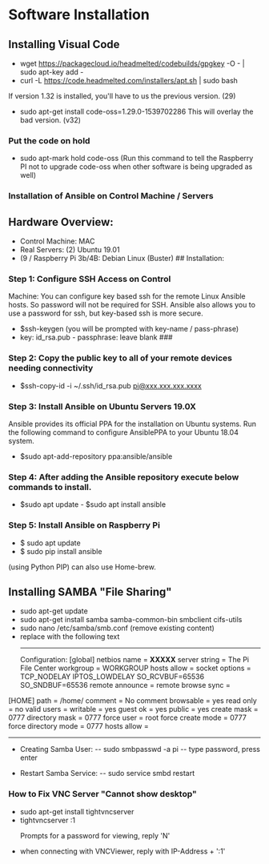 # Software Installation

## Installing Visual Code

- wget https://packagecloud.io/headmelted/codebuilds/gpgkey -O - | sudo apt-key add -
- curl -L https://code.headmelted.com/installers/apt.sh | sudo bash

If version 1.32 is installed, you'll have to us the previous version. (29)

- sudo apt-get install code-oss=1.29.0-1539702286 
This will overlay the bad version. (v32)

### Put the code on hold

- sudo apt-mark hold code-oss
     (Run this command to tell the Raspberry PI not to upgrade code-oss when other software is being upgraded as well)

### Installation of Ansible on Control Machine / Servers

## Hardware Overview:

- Control Machine: MAC
- Real Servers: (2) Ubuntu 19.01
- (9 / Raspberry Pi 3b/4B: Debian
  Linux (Buster) ## Installation:

### Step 1: Configure SSH Access on Control

Machine: You can configure key based ssh for the remote Linux Ansible hosts. So password will not be required for SSH. Ansible also allows you to use a password for ssh, but key-based ssh is more secure.

- \$ssh-keygen (you will be prompted with key-name / pass-phrase)
- key: id_rsa.pub - passphrase: leave blank ###

### Step 2: Copy the public key to all of your remote devices needing connectivity

- \$ssh-copy-id -i ~/.ssh/id_rsa.pub pi@xxx.xxx.xxx.xxxx

### Step 3: Install Ansible on Ubuntu Servers 19.0X

Ansible provides its official PPA for the
installation on Ubuntu systems. Run the following command to configure AnsiblePPA to your Ubuntu 18.04 system.

- \$sudo apt-add-repository ppa:ansible/ansible

### Step 4: After adding the Ansible repository execute below commands to install.

- \$sudo apt update - \$sudo apt install ansible

### Step 5: Install Ansible on Raspberry Pi

- \$ sudo apt update
- \$ sudo pip install ansible

(using Python PIP) can also use Home-brew.

## Installing SAMBA "File Sharing"

- sudo apt-get update
- sudo apt-get install samba samba-common-bin smbclient cifs-utils
- sudo nano /etc/samba/smb.conf (remove existing content)
- replace with the following text
  <hr>
  Configuration:
  [global]
  netbios name = <b>XXXXX</b>
  server string = The Pi File Center
  workgroup = WORKGROUP
  hosts allow =
  socket options = TCP_NODELAY IPTOS_LOWDELAY SO_RCVBUF=65536 SO_SNDBUF=65536
  remote announce =
  remote browse sync =

[HOME]
path = /home/
comment = No comment
browsable = yes
read only = no
valid users =
writable = yes
guest ok = yes
public = yes
create mask = 0777
directory mask = 0777
force user = root
force create mode = 0777
force directory mode = 0777
hosts allow =

<hr>

- Creating Samba User:
  -- sudo smbpasswd -a pi
  -- type password, press enter

* Restart Samba Service:
  -- sudo service smbd restart

### How to Fix VNC Server "Cannot show desktop"

- sudo apt-get install tightvncserver
- tightvncserver :1
  <p>Prompts for a password for viewing, reply 'N'</p>
- when connecting with VNCViewer, reply with IP-Address + ':1'

